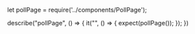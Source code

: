 let pollPage = require('../components/PollPage');

describe("pollPage", () => {
    it("", () => {
        expect(pollPage());
    });
})